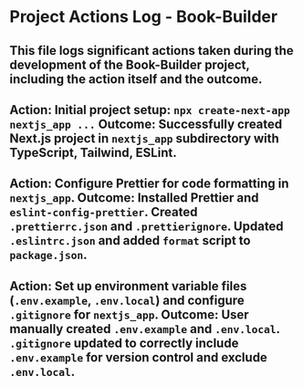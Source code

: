 # Project Actions Log - Book-Builder

This file logs significant actions taken during the development of the Book-Builder project, including the action itself and the outcome.
---
**Action:** Initial project setup: `npx create-next-app nextjs_app ...`
  **Outcome:** Successfully created Next.js project in `nextjs_app` subdirectory with TypeScript, Tailwind, ESLint.
---
**Action:** Configure Prettier for code formatting in `nextjs_app`.
  **Outcome:** Installed Prettier and `eslint-config-prettier`. Created `.prettierrc.json` and `.prettierignore`. Updated `.eslintrc.json` and added `format` script to `package.json`.
---
**Action:** Set up environment variable files (`.env.example`, `.env.local`) and configure `.gitignore` for `nextjs_app`.
  **Outcome:** User manually created `.env.example` and `.env.local`. `.gitignore` updated to correctly include `.env.example` for version control and exclude `.env.local`.
---
<!-- 
Future entries should follow this format:
**Action:** (Brief description of the action taken)
  **Outcome:** (Description of the result of the action)
--- 
-->
